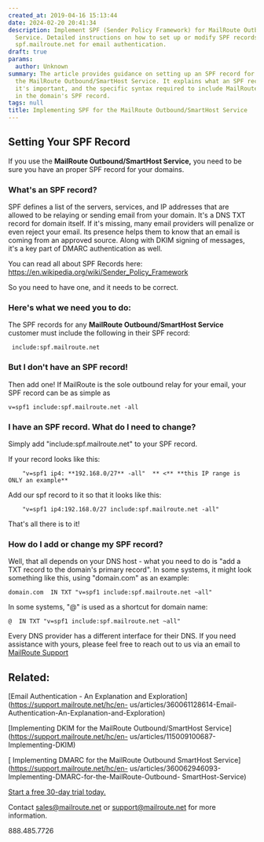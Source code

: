 ```yaml
---
created_at: 2019-04-16 15:13:44
date: 2024-02-20 20:41:34
description: Implement SPF (Sender Policy Framework) for MailRoute Outbound/SmartHost
  Service. Detailed instructions on how to set up or modify SPF records to include
  spf.mailroute.net for email authentication.
draft: true
params:
  author: Unknown
summary: The article provides guidance on setting up an SPF record for domains using
  the MailRoute Outbound/SmartHost Service. It explains what an SPF record is, why
  it's important, and the specific syntax required to include MailRoute's SPF record
  in the domain's SPF record.
tags: null
title: Implementing SPF for the MailRoute Outbound/SmartHost Service
---
```



## Setting Your SPF Record

If you use the **MailRoute Outbound/SmartHost Service,** you need to be sure
you have an proper SPF record for your domains.

### What's an SPF record?

SPF defines a list of the servers, services, and IP addresses that are allowed
to be relaying or sending email from your domain. It's a DNS TXT record for
domain itself. If it's missing, many email providers will penalize or even
reject your email. Its presence helps them to know that an email is coming
from an approved source. Along with DKIM signing of messages, it's a key part
of DMARC authentication as well.

You can read all about SPF Records here:
<https://en.wikipedia.org/wiki/Sender_Policy_Framework>

So you need to have one, and it needs to be correct.

### Here's what we need you to do:

The SPF records for any **MailRoute Outbound/SmartHost Service** customer must
include the following in their SPF record:

    
    
     include:spf.mailroute.net

### But I don't have an SPF record!

Then add one! If MailRoute is the sole outbound relay for your email, your SPF
record can be as simple as

    
    
    v=spf1 include:spf.mailroute.net -all

### I have an SPF record. What do I need to change?

Simply add "include:spf.mailroute.net" to your SPF record.

If your record looks like this:

    
    
        "v=spf1 ip4: **192.168.0/27** -all"  ** <** **this IP range is ONLY an example**

Add our spf record to it so that it looks like this:

    
    
        "v=spf1 ip4:192.168.0/27 include:spf.mailroute.net -all"

That's all there is to it!

### How do I add or change my SPF record?

Well, that all depends on your DNS host - what you need to do is "add a TXT
record to the domain's primary record". In some systems, it might look
something like this, using "domain.com" as an example:

    
    
    domain.com  IN TXT "v=spf1 include:spf.mailroute.net ~all"

In some systems, "@" is used as a shortcut for domain name:

    
    
    @  IN TXT "v=spf1 include:spf.mailroute.net ~all"

Every DNS provider has a different interface for their DNS. If you need
assistance with yours, please feel free to reach out to us via an email to
[MailRoute Support](mailto:support@mailroute.net)

## Related:

[Email Authentication - An Explanation and
Exploration](https://support.mailroute.net/hc/en-
us/articles/360061128614-Email-Authentication-An-Explanation-and-Exploration)

[Implementing DKIM for the MailRoute Outbound/SmartHost
Service](https://support.mailroute.net/hc/en-
us/articles/115009100687-Implementing-DKIM)

[ Implementing DMARC for the MailRoute Outbound SmartHost
Service](https://support.mailroute.net/hc/en-
us/articles/360062946093-Implementing-DMARC-for-the-MailRoute-Outbound-
SmartHost-Service)

[Start a free 30-day trial today.](http://mailroute.net/signup.html)

Contact [sales@mailroute.net](mailto:sales@mailroute.net) or
[support@mailroute.net](mailto:support@mailroute.net) for more information.

888.485.7726

